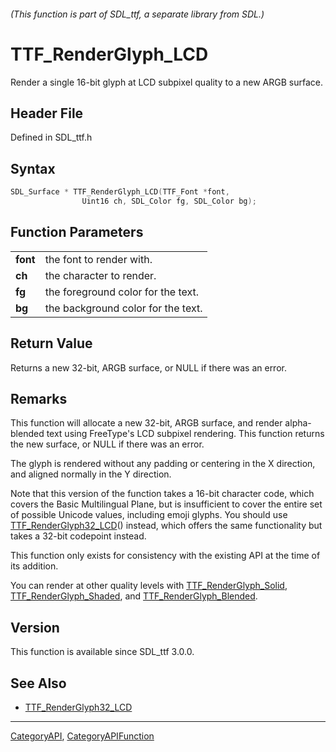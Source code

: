 ###### (This function is part of SDL_ttf, a separate library from SDL.)
# TTF_RenderGlyph_LCD

Render a single 16-bit glyph at LCD subpixel quality to a new ARGB surface.

## Header File

Defined in SDL_ttf.h

## Syntax

```c
SDL_Surface * TTF_RenderGlyph_LCD(TTF_Font *font,
                Uint16 ch, SDL_Color fg, SDL_Color bg);

```

## Function Parameters

|              |                                    |
| ------------ | ---------------------------------- |
| **font**     | the font to render with.           |
| **ch**       | the character to render.           |
| **fg**       | the foreground color for the text. |
| **bg**       | the background color for the text. |

## Return Value

Returns a new 32-bit, ARGB surface, or NULL if there was an error.

## Remarks

This function will allocate a new 32-bit, ARGB surface, and render
alpha-blended text using FreeType's LCD subpixel rendering. This function
returns the new surface, or NULL if there was an error.

The glyph is rendered without any padding or centering in the X direction,
and aligned normally in the Y direction.

Note that this version of the function takes a 16-bit character code, which
covers the Basic Multilingual Plane, but is insufficient to cover the
entire set of possible Unicode values, including emoji glyphs. You should
use [TTF_RenderGlyph32_LCD](TTF_RenderGlyph32_LCD)() instead, which offers
the same functionality but takes a 32-bit codepoint instead.

This function only exists for consistency with the existing API at the time
of its addition.

You can render at other quality levels with
[TTF_RenderGlyph_Solid](TTF_RenderGlyph_Solid),
[TTF_RenderGlyph_Shaded](TTF_RenderGlyph_Shaded), and
[TTF_RenderGlyph_Blended](TTF_RenderGlyph_Blended).

## Version

This function is available since SDL_ttf 3.0.0.

## See Also

* [TTF_RenderGlyph32_LCD](TTF_RenderGlyph32_LCD)

----
[CategoryAPI](CategoryAPI), [CategoryAPIFunction](CategoryAPIFunction)

